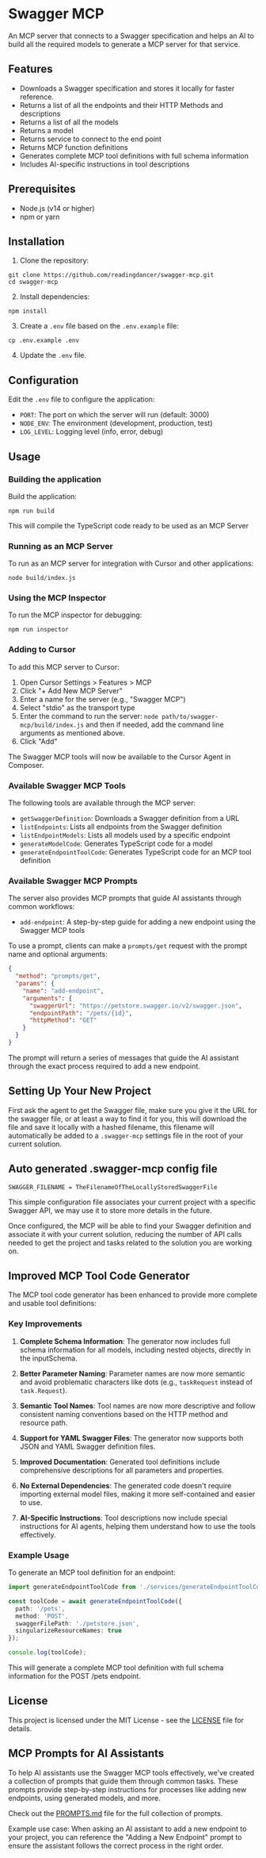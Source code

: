 # Swagger MCP

An MCP server that connects to a Swagger specification and helps an AI to build all the required models to generate a MCP server for that service.

## Features

- Downloads a Swagger specification and stores it locally for faster reference.
- Returns a list of all the endpoints and their HTTP Methods and descriptions
- Returns a list of all the models
- Returns a model
- Returns service to connect to the end point
- Returns MCP function definitions
- Generates complete MCP tool definitions with full schema information
- Includes AI-specific instructions in tool descriptions

## Prerequisites

- Node.js (v14 or higher)
- npm or yarn

## Installation

1. Clone the repository:

```
git clone https://github.com/readingdancer/swagger-mcp.git
cd swagger-mcp
```

2. Install dependencies:

```
npm install
```

3. Create a `.env` file based on the `.env.example` file:

```
cp .env.example .env
```

4. Update the `.env` file.

## Configuration

Edit the `.env` file to configure the application:

- `PORT`: The port on which the server will run (default: 3000)
- `NODE_ENV`: The environment (development, production, test)
- `LOG_LEVEL`: Logging level (info, error, debug)

## Usage

### Building the application

Build the application:

```
npm run build
```

This will compile the TypeScript code ready to be used as an MCP Server

### Running as an MCP Server

To run as an MCP server for integration with Cursor and other applications:

```
node build/index.js
```

### Using the MCP Inspector

To run the MCP inspector for debugging:

```
npm run inspector
```

### Adding to Cursor

To add this MCP server to Cursor:

1. Open Cursor Settings > Features > MCP
2. Click "+ Add New MCP Server"
3. Enter a name for the server (e.g., "Swagger MCP")
4. Select "stdio" as the transport type
5. Enter the command to run the server: `node path/to/swagger-mcp/build/index.js` and then if needed, add the command line arguments as mentioned above.
6. Click "Add"

The Swagger MCP tools will now be available to the Cursor Agent in Composer.

### Available Swagger MCP Tools

The following tools are available through the MCP server:

- `getSwaggerDefinition`: Downloads a Swagger definition from a URL
- `listEndpoints`: Lists all endpoints from the Swagger definition
- `listEndpointModels`: Lists all models used by a specific endpoint
- `generateModelCode`: Generates TypeScript code for a model
- `generateEndpointToolCode`: Generates TypeScript code for an MCP tool definition

### Available Swagger MCP Prompts

The server also provides MCP prompts that guide AI assistants through common workflows:

- `add-endpoint`: A step-by-step guide for adding a new endpoint using the Swagger MCP tools

To use a prompt, clients can make a `prompts/get` request with the prompt name and optional arguments:

```json
{
  "method": "prompts/get",
  "params": {
    "name": "add-endpoint",
    "arguments": {
      "swaggerUrl": "https://petstore.swagger.io/v2/swagger.json",
      "endpointPath": "/pets/{id}",
      "httpMethod": "GET"
    }
  }
}
```

The prompt will return a series of messages that guide the AI assistant through the exact process required to add a new endpoint.

## Setting Up Your New Project

First ask the agent to get the Swagger file, make sure you give it the URL for the swagger file, or at least a way to find it for you, this will download the file and save it locally with a hashed filename, this filename will automatically be added to a `.swagger-mcp` settings file in the root of your current solution.

## Auto generated .swagger-mcp config file

```
SWAGGER_FILENAME = TheFilenameOfTheLocallyStoredSwaggerFile
```

This simple configuration file associates your current project with a specific Swagger API, we may use it to store more details in the future.

Once configured, the MCP will be able to find your Swagger definition and associate it with your current solution, reducing the number of API calls needed to get the project and tasks related to the solution you are working on.

## Improved MCP Tool Code Generator

The MCP tool code generator has been enhanced to provide more complete and usable tool definitions:

### Key Improvements

1. **Complete Schema Information**: The generator now includes full schema information for all models, including nested objects, directly in the inputSchema.

2. **Better Parameter Naming**: Parameter names are now more semantic and avoid problematic characters like dots (e.g., `taskRequest` instead of `task.Request`).

3. **Semantic Tool Names**: Tool names are now more descriptive and follow consistent naming conventions based on the HTTP method and resource path.

4. **Support for YAML Swagger Files**: The generator now supports both JSON and YAML Swagger definition files.

5. **Improved Documentation**: Generated tool definitions include comprehensive descriptions for all parameters and properties.

6. **No External Dependencies**: The generated code doesn't require importing external model files, making it more self-contained and easier to use.

7. **AI-Specific Instructions**: Tool descriptions now include special instructions for AI agents, helping them understand how to use the tools effectively.

### Example Usage

To generate an MCP tool definition for an endpoint:

```typescript
import generateEndpointToolCode from './services/generateEndpointToolCode.js';

const toolCode = await generateEndpointToolCode({
  path: '/pets',
  method: 'POST',
  swaggerFilePath: './petstore.json',
  singularizeResourceNames: true
});

console.log(toolCode);
```

This will generate a complete MCP tool definition with full schema information for the POST /pets endpoint.

## License

This project is licensed under the MIT License - see the [LICENSE](./LICENSE) file for details.

## MCP Prompts for AI Assistants

To help AI assistants use the Swagger MCP tools effectively, we've created a collection of prompts that guide them through common tasks. These prompts provide step-by-step instructions for processes like adding new endpoints, using generated models, and more.

Check out the [PROMPTS.md](./PROMPTS.md) file for the full collection of prompts.

Example use case: When asking an AI assistant to add a new endpoint to your project, you can reference the "Adding a New Endpoint" prompt to ensure the assistant follows the correct process in the right order.
